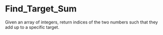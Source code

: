# Find_Target_Sum

Given an array of integers, return indices of the two numbers such that they add up to a specific target.
